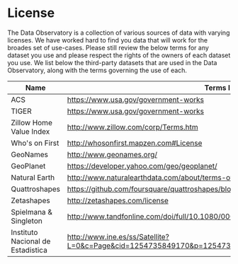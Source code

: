 # License

The Data Observatory is a collection of various sources of data with varying licenses. We have worked hard to find you data that will work for the broades set of use-cases. Please still review the below terms for any dataset you use and please respect the rights of the owners of each dataset you use. We list below the third-party datasets that are used in the Data Observatory, along with the terms governing the use of each.

Name  | Terms link 
-------|---------
ACS   |  https://www.usa.gov/government-works
TIGER   |  https://www.usa.gov/government-works
Zillow Home Value Index | http://www.zillow.com/corp/Terms.htm
Who's on First |  http://whosonfirst.mapzen.com#License
GeoNames  |  http://www.geonames.org/
GeoPlanet  |  https://developer.yahoo.com/geo/geoplanet/
Natural Earth  |  http://www.naturalearthdata.com/about/terms-of-use/
Quattroshapes  |  https://github.com/foursquare/quattroshapes/blob/master/LICENSE.md
Zetashapes  |  http://zetashapes.com/license
Spielmana & Singleton  |  http://www.tandfonline.com/doi/full/10.1080/00045608.2015.1052335
Instituto Nacional de Estadistica  |  http://www.ine.es/ss/Satellite?L=0&c=Page&cid=1254735849170&p=1254735849170&pagename=Ayuda%2FINELayout

